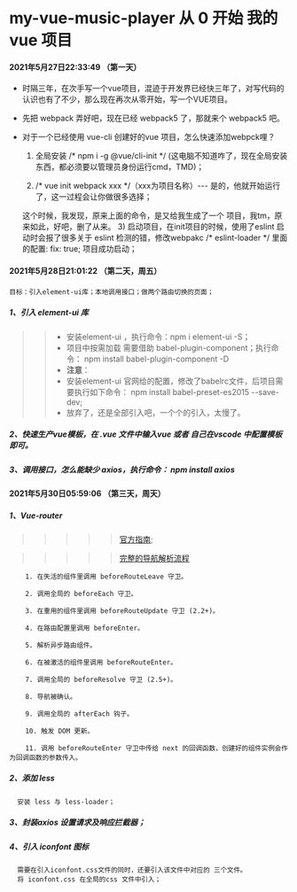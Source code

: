 # my-vue-music-player 从 0 开始 我的 vue 项目

#### 2021年5月27日22:33:49 （第一天）
  * 时隔三年，在次手写一个vue项目，混迹于开发界已经快三年了，对写代码的认识也有了不少，那么现在再次从零开始，写一个VUE项目。
  * 先把 webpack 弄好吧，现在已经 webpack5 了，那就来个 webpack5 吧。
  * 对于一个已经使用 vue-cli 创建好的vue 项目，怎么快速添加webpck哩？

    1) 全局安装 /* npm i -g @vue/cli-init */ (这电脑不知道咋了，现在全局安装东西，都必须要以管理员身份运行cmd，TMD)；

    2) /* vue init webpack xxx */（xxx为项目名称）--- 是的，他就开始运行了，这一过程会让你做很多选择；

    这个时候，我发现，原来上面的命令，是又给我生成了一个 项目，我tm，原来如此，好吧，删了从来。
    3) 启动项目，在init项目的时候，使用了eslint 启动时会报了很多关于 eslint 检测的错，修改webpakc
    /* eslint-loader */ 里面的配置: fix: true; 项目成功启动；

#### 2021年5月28日21:01:22 （第二天，周五）
    目标：引入element-ui库；本地调用接口；做两个路由切换的页面；
  ##### 1、引入 element-ui 库
  >>* 安装element-ui ，执行命令：npm i element-ui -S；
  >>* 项目中按需加载 需要借助 babel-plugin-component；执行命令： npm install babel-plugin-component -D
  >>* **注意**：
  >>* 安装element-ui 官网给的配置，修改了babelrc文件，后项目需要执行如下命令： npm install babel-preset-es2015 --save-dev;
  >>* 放弃了，还是全部引入吧，一个个的引入，太慢了。
  ##### 2、快速生产vue模板，在 .vue 文件中输入vue 或者 自己在vscode 中配置模板即可。
  ##### 3、调用接口，怎么能缺少 axios，执行命令： npm install axios

#### 2021年5月30日05:59:06 （第三天，周天）
  ##### 1、Vue-router
  >>>>>[官方指南](https://router.vuejs.org/zh/guide/);

  >>>>>[完整的导航解析流程](https://router.vuejs.org/zh/guide/advanced/navigation-guards.html#%E7%BB%84%E4%BB%B6%E5%86%85%E7%9A%84%E5%AE%88%E5%8D%AB)

        1. 在失活的组件里调用 beforeRouteLeave 守卫。

        2. 调用全局的 beforeEach 守卫。

        3. 在重用的组件里调用 beforeRouteUpdate 守卫 (2.2+)。

        4. 在路由配置里调用 beforeEnter。

        5. 解析异步路由组件。

        6. 在被激活的组件里调用 beforeRouteEnter。

        7. 调用全局的 beforeResolve 守卫 (2.5+)。

        8. 导航被确认。

        9. 调用全局的 afterEach 钩子。

        10. 触发 DOM 更新。

        11. 调用 beforeRouteEnter 守卫中传给 next 的回调函数，创建好的组件实例会作为回调函数的参数传入。
  ##### 2、添加 less
      安装 less 与 less-loader；
  ##### 3、封装axios 设置请求及响应拦截器；
  ##### 4、引入 iconfont 图标
      需要在引入iconfont.css文件的同时，还要引入该文件中对应的 三个文件。
      将 iconfont.css 在全局的css 文件中引入；
